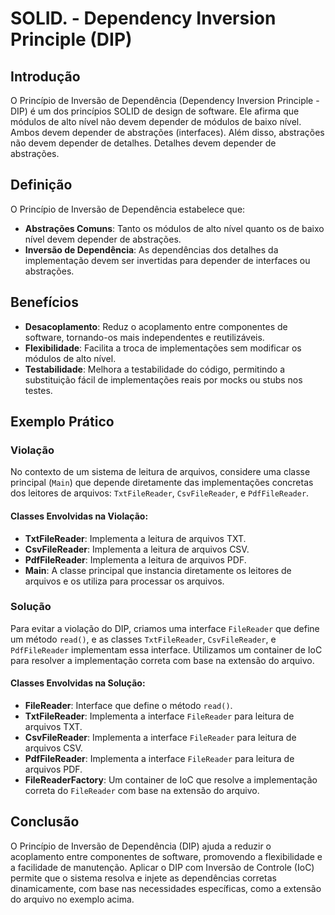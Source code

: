 # SOLID. - Dependency Inversion Principle (DIP)

## Introdução

O Princípio de Inversão de Dependência (Dependency Inversion Principle - DIP) é um dos princípios SOLID de design de software. Ele afirma que módulos de alto nível não devem depender de módulos de baixo nível. Ambos devem depender de abstrações (interfaces). Além disso, abstrações não devem depender de detalhes. Detalhes devem depender de abstrações.

## Definição

O Princípio de Inversão de Dependência estabelece que:

- **Abstrações Comuns**: Tanto os módulos de alto nível quanto os de baixo nível devem depender de abstrações.
- **Inversão de Dependência**: As dependências dos detalhes da implementação devem ser invertidas para depender de interfaces ou abstrações.

## Benefícios

- **Desacoplamento**: Reduz o acoplamento entre componentes de software, tornando-os mais independentes e reutilizáveis.
- **Flexibilidade**: Facilita a troca de implementações sem modificar os módulos de alto nível.
- **Testabilidade**: Melhora a testabilidade do código, permitindo a substituição fácil de implementações reais por mocks ou stubs nos testes.

## Exemplo Prático

### Violação

No contexto de um sistema de leitura de arquivos, considere uma classe principal (`Main`) que depende diretamente das implementações concretas dos leitores de arquivos: `TxtFileReader`, `CsvFileReader`, e `PdfFileReader`.

#### Classes Envolvidas na Violação:
- **TxtFileReader**: Implementa a leitura de arquivos TXT.
- **CsvFileReader**: Implementa a leitura de arquivos CSV.
- **PdfFileReader**: Implementa a leitura de arquivos PDF.
- **Main**: A classe principal que instancia diretamente os leitores de arquivos e os utiliza para processar os arquivos.

### Solução

Para evitar a violação do DIP, criamos uma interface `FileReader` que define um método `read()`, e as classes `TxtFileReader`, `CsvFileReader`, e `PdfFileReader` implementam essa interface. Utilizamos um container de IoC para resolver a implementação correta com base na extensão do arquivo.

#### Classes Envolvidas na Solução:
- **FileReader**: Interface que define o método `read()`.
- **TxtFileReader**: Implementa a interface `FileReader` para leitura de arquivos TXT.
- **CsvFileReader**: Implementa a interface `FileReader` para leitura de arquivos CSV.
- **PdfFileReader**: Implementa a interface `FileReader` para leitura de arquivos PDF.
- **FileReaderFactory**: Um container de IoC que resolve a implementação correta do `FileReader` com base na extensão do arquivo.

## Conclusão

O Princípio de Inversão de Dependência (DIP) ajuda a reduzir o acoplamento entre componentes de software, promovendo a flexibilidade e a facilidade de manutenção. Aplicar o DIP com Inversão de Controle (IoC) permite que o sistema resolva e injete as dependências corretas dinamicamente, com base nas necessidades específicas, como a extensão do arquivo no exemplo acima.
